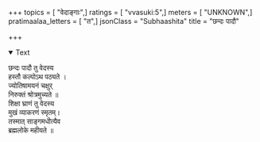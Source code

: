 +++
topics = [ "वेदाङ्गाः",]
ratings = [ "vvasuki:5",]
meters = [ "UNKNOWN",]
pratimaalaa_letters = [ "त",]
jsonClass = "Subhaashita"
title = "छन्दः पादौ"

+++

<details open><summary>Text</summary>

छन्दः पादौ तु वेदस्य   
हस्तौ कल्पोऽथ पठ्यते ।  
ज्योतिषामयनं चक्षुर्   
निरुक्तं श्रोत्रमुच्यते ॥  
शिक्षा घ्राणं तु वेदस्य   
मुखं व्याकरणं स्मृतम्।  
तस्मात् साङ्गमधीत्यैव  
ब्रह्मलोके महीयते ॥
</details>
